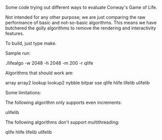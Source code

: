 Some code trying out different ways to evaluate Conway's
Game of Life.

Not intended for any other purpose; we are just comparing the raw
performance of basic and not-so-basic algorithms.  This means we
have butchered the golly algorithms to remove the rendering and
interactivity features.

To build, just type make.

Sample run:

   ./lifealgo -w 2048 -h 2048 -m 200 -r qlife

Algorithms that should work are:

array array2 lookup lookup2 nybble bitpar sse qlife hlife lifelib ulifelib

Some limitations:

The following algorithm only supports even increments:

   ulifelib

The following algorithms don't support multithreading:

   qlife hlife lifelib ulifelib
